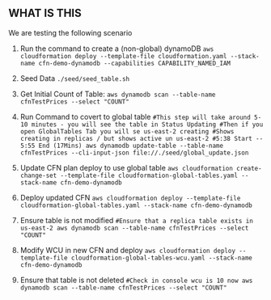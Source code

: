 ## WHAT IS THIS

We are testing the following scenario

1. Run the command to create a (non-global) dynamoDB
``aws cloudformation deploy --template-file cloudformation.yaml --stack-name cfn-demo-dynamodb --capabilities CAPABILITY_NAMED_IAM``

2. Seed Data
``./seed/seed_table.sh``

3. Get Initial Count of Table:
``
aws dynamodb scan --table-name cfnTestPrices --select "COUNT"
``

4. Run Command to covert to global table
``
#This step will take around 5-10 minutes - you will see the table in Status Updating
#Then if you open GlobalTables Tab you will se us-east-2 creating
#Shows creating in replicas / but shows active un us-east-2
#5:38 Start -- 5:55 End (17Mins)
aws dynamodb update-table --table-name cfnTestPrices --cli-input-json file://./seed/global_update.json
``

5. Update CFN plan deploy to use global table
``aws cloudformation create-change-set --template-file cloudformation-global-tables.yaml --stack-name cfn-demo-dynamodb``

6. Deploy updated CFN
``aws cloudformation deploy --template-file cloudformation-global-tables.yaml --stack-name cfn-demo-dynamodb``

7. Ensure table is not modified
``
#Ensure that a replica table exists in us-east-2
aws dynamodb scan --table-name cfnTestPrices --select "COUNT"
``

8. Modify WCU in new CFN and deploy
``aws cloudformation deploy --template-file cloudformation-global-tables-wcu.yaml --stack-name cfn-demo-dynamodb``

9. Ensure that table is not deleted
``
#Check in console wcu is 10 now
aws dynamodb scan --table-name cfnTestPrices --select "COUNT"
``

